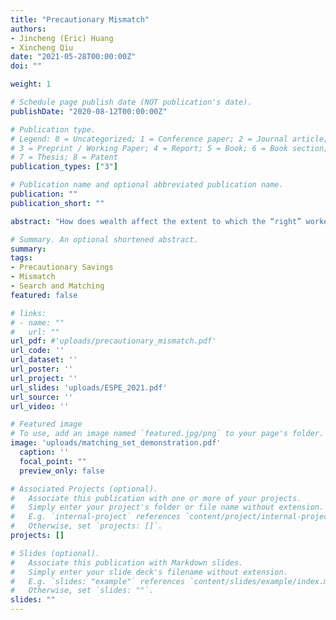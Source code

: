 ```yaml
---
title: "Precautionary Mismatch"
authors:
- Jincheng (Eric) Huang
- Xincheng Qiu
date: "2021-05-28T00:00:00Z"
doi: ""

weight: 1

# Schedule page publish date (NOT publication's date).
publishDate: "2020-08-12T00:00:00Z"

# Publication type.
# Legend: 0 = Uncategorized; 1 = Conference paper; 2 = Journal article;
# 3 = Preprint / Working Paper; 4 = Report; 5 = Book; 6 = Book section;
# 7 = Thesis; 8 = Patent
publication_types: ["3"]

# Publication name and optional abbreviated publication name.
publication: ""
publication_short: ""

abstract: "How does wealth affect the extent to which the “right” workers are allocated to the “right” jobs? We study this question using a model with worker and firm heterogeneity, search frictions and incomplete markets. In the model, workers and firms jointly face a trade-off between the speed of match formation and the productivity of a match. As production-maximizing matches are hard to form due to search frictions, workers and firms agree on a range of mutually-acceptable matches. For workers having little wealth while searching for jobs, this trade-off is weighed in favor of speed due to precautionary motive, leading to weaker sorting and thus a higher degree of skill mismatch. We call this phenomenon “precautionary mismatch”. We show that the model's predictions of the relationships between wealth, search behavior and labor market outcomes are consistent with empirical evidence from NLSY79 and O*NET. To shed light on the role of wealth in affecting labor market allocation and efficiency, we conduct a counterfactual exercise using a financial shock that erases 50% of wealth held by workers. We find that by exacerbating precautionary mismatch, the shock leads to a substantial decrease in productivity, especially for high-skilled workers."

# Summary. An optional shortened abstract.
summary:
tags:
- Precautionary Savings
- Mismatch
- Search and Matching
featured: false

# links:
# - name: ""
#   url: ""
url_pdf: #'uploads/precautionary_mismatch.pdf'
url_code: ''
url_dataset: ''
url_poster: ''
url_project: ''
url_slides: 'uploads/ESPE_2021.pdf'
url_source: ''
url_video: ''

# Featured image
# To use, add an image named `featured.jpg/png` to your page's folder.
image: 'uploads/matching_set_demonstration.pdf'
  caption: ''
  focal_point: ""
  preview_only: false

# Associated Projects (optional).
#   Associate this publication with one or more of your projects.
#   Simply enter your project's folder or file name without extension.
#   E.g. `internal-project` references `content/project/internal-project/index.md`.
#   Otherwise, set `projects: []`.
projects: []

# Slides (optional).
#   Associate this publication with Markdown slides.
#   Simply enter your slide deck's filename without extension.
#   E.g. `slides: "example"` references `content/slides/example/index.md`.
#   Otherwise, set `slides: ""`.
slides: ""
---
```

